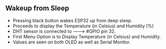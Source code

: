 ## Wakeup from Sleep
- Pressing black button wakes ESP32 up from deep sleep.
- Proceeds to display the Temperature (in Celsius) and Humidity (%)
- DHT sensor is connected to ---> #GPIO pin 32.
- First Menu Option is to Display Temperature (in Celsius) and Humidity.
- Values are seen on both OLED as well as Serial Monitor.